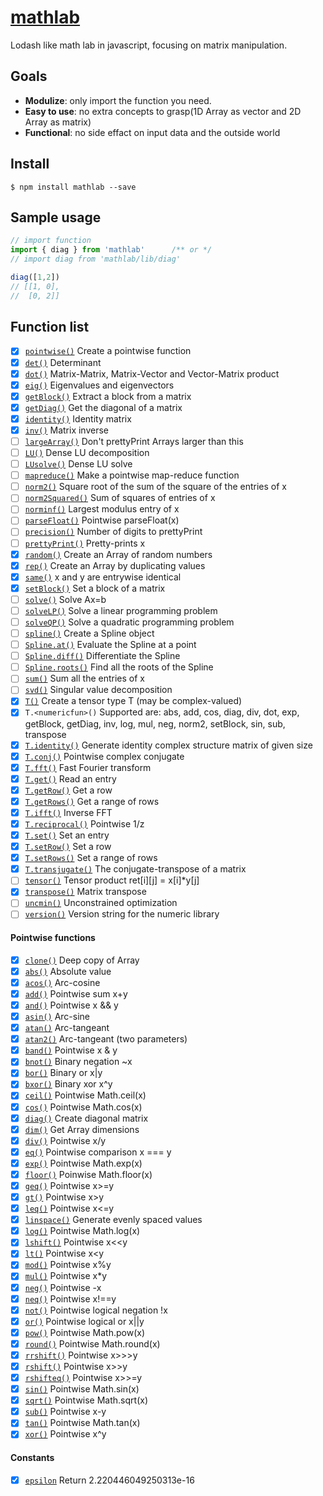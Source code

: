 # [mathlab](http://timqian.com/mathlab)

Lodash like math lab in javascript, focusing on matrix manipulation.

## Goals
- **Modulize**: only import the function you need.
- **Easy to use**: no extra concepts to grasp(1D Array as vector and 2D Array as matrix)
- **Functional**: no side effact on input data and the outside world

## Install
```
$ npm install mathlab --save
```

## Sample usage
```js
// import function
import { diag } from 'mathlab'      /** or */
// import diag from 'mathlab/lib/diag'

diag([1,2])
// [[1, 0], 
//  [0, 2]]
```

## Function list

- [x] [`pointwise()`](http://www.timqian.com/mathlab/function/index.html#static-function-pointwise)	Create a pointwise function
- [x] [`det()`](http://www.timqian.com/mathlab/function/index.html#static-function-det)	Determinant
- [x] [`dot()`](http://www.timqian.com/mathlab/function/index.html#static-function-dot)	Matrix-Matrix, Matrix-Vector and Vector-Matrix product
- [x] [`eig()`](http://www.timqian.com/mathlab/function/index.html#static-function-eig)	Eigenvalues and eigenvectors
- [x] [`getBlock()`](http://www.timqian.com/mathlab/function/index.html#static-function-getBlock)	Extract a block from a matrix
- [x] [`getDiag()`](http://www.timqian.com/mathlab/function/index.html#static-function-getDiag)	Get the diagonal of a matrix
- [x] [`identity()`](http://www.timqian.com/mathlab/function/index.html#static-function-identity)	Identity matrix
- [x] [`inv()`](http://www.timqian.com/mathlab/function/index.html#static-function-inv)	Matrix inverse
- [ ] [`largeArray()`](http://www.timqian.com/mathlab/function/index.html#static-function-)	Don't prettyPrint Arrays larger than this
- [ ] [`LU()`](http://www.timqian.com/mathlab/function/index.html#static-function-)	Dense LU decomposition
- [ ] [`LUsolve()`](http://www.timqian.com/mathlab/function/index.html#static-function-)	Dense LU solve
- [ ] [`mapreduce()`](http://www.timqian.com/mathlab/function/index.html#static-function-)	Make a pointwise map-reduce function
- [ ] [`norm2()`](http://www.timqian.com/mathlab/function/index.html#static-function-)	Square root of the sum of the square of the entries of x
- [ ] [`norm2Squared()`](http://www.timqian.com/mathlab/function/index.html#static-function-)	Sum of squares of entries of x
- [ ] [`norminf()`](http://www.timqian.com/mathlab/function/index.html#static-function-)	Largest modulus entry of x
- [ ] [`parseFloat()`](http://www.timqian.com/mathlab/function/index.html#static-function-)	Pointwise parseFloat(x)
- [ ] [`precision()`](http://www.timqian.com/mathlab/function/index.html#static-function-)	Number of digits to prettyPrint
- [ ] [`prettyPrint()`](http://www.timqian.com/mathlab/function/index.html#static-function-)	Pretty-prints x
- [x] [`random()`](http://www.timqian.com/mathlab/function/index.html#static-function-random)	Create an Array of random numbers
- [x] [`rep()`](http://www.timqian.com/mathlab/function/index.html#static-function-rep)	Create an Array by duplicating values
- [x] [`same()`](http://www.timqian.com/mathlab/function/index.html#static-function-same)	x and y are entrywise identical
- [x] [`setBlock()`](http://www.timqian.com/mathlab/function/index.html#static-function-setBlock)	Set a block of a matrix
- [ ] [`solve()`](http://www.timqian.com/mathlab/function/index.html#static-function-)	Solve Ax=b
- [ ] [`solveLP()`](http://www.timqian.com/mathlab/function/index.html#static-function-)	Solve a linear programming problem
- [ ] [`solveQP()`](http://www.timqian.com/mathlab/function/index.html#static-function-)	Solve a quadratic programming problem
- [ ] [`spline()`](http://www.timqian.com/mathlab/function/index.html#static-function-)	Create a Spline object
- [ ] [`Spline.at()`](http://www.timqian.com/mathlab/function/index.html#static-function-)	Evaluate the Spline at a point
- [ ] [`Spline.diff()`](http://www.timqian.com/mathlab/function/index.html#static-function-)	Differentiate the Spline
- [ ] [`Spline.roots()`](http://www.timqian.com/mathlab/function/index.html#static-function-)	Find all the roots of the Spline
- [ ] [`sum()`](http://www.timqian.com/mathlab/function/index.html#static-function-)	Sum all the entries of x
- [ ] [`svd()`](http://www.timqian.com/mathlab/function/index.html#static-function-)	Singular value decomposition
- [x] [`T()`](http://www.timqian.com/mathlab/function/index.html#static-function-T)	Create a tensor type T (may be complex-valued)
- [x] `T.<numericfun>()`	Supported <numericfun> are: abs, add, cos, diag, div, dot, exp, getBlock, getDiag, inv, log, mul, neg, norm2, setBlock, sin, sub, transpose
- [x] [`T.identity()`]() Generate identity complex structure matrix of given size
- [x] [`T.conj()`](http://www.timqian.com/mathlab/function/index.html#static-function-)	Pointwise complex conjugate
- [x] [`T.fft()`](http://www.timqian.com/mathlab/function/index.html#static-function-)	Fast Fourier transform
- [x] [`T.get()`](http://www.timqian.com/mathlab/function/index.html#static-function-)	Read an entry
- [x] [`T.getRow()`](http://www.timqian.com/mathlab/function/index.html#static-function-)	Get a row
- [x] [`T.getRows()`](http://www.timqian.com/mathlab/function/index.html#static-function-)	Get a range of rows
- [x] [`T.ifft()`](http://www.timqian.com/mathlab/function/index.html#static-function-)	Inverse FFT
- [x] [`T.reciprocal()`](http://www.timqian.com/mathlab/function/index.html#static-function-)	Pointwise 1/z
- [x] [`T.set()`](http://www.timqian.com/mathlab/function/index.html#static-function-)	Set an entry
- [x] [`T.setRow()`](http://www.timqian.com/mathlab/function/index.html#static-function-)	Set a row
- [x] [`T.setRows()`](http://www.timqian.com/mathlab/function/index.html#static-function-)	Set a range of rows
- [x] [`T.transjugate()`](http://www.timqian.com/mathlab/function/index.html#static-function-)	The conjugate-transpose of a matrix
- [ ] [`tensor()`](http://www.timqian.com/mathlab/function/index.html#static-function-)	Tensor product ret[i][j] = x[i]*y[j]
- [x] [`transpose()`](http://www.timqian.com/mathlab/function/index.html#static-function-transpose)	Matrix transpose
- [ ] [`uncmin()`](http://www.timqian.com/mathlab/function/index.html#static-function-)	Unconstrained optimization
- [ ] [`version()`](http://www.timqian.com/mathlab/function/index.html#static-function-)	Version string for the numeric library

#### Pointwise functions

- [x] [`clone()`](http://www.timqian.com/mathlab/function/index.html#static-function-clone)	Deep copy of Array
- [x] [`abs()`](http://www.timqian.com/mathlab/function/index.html#static-function-abs)	Absolute value
- [x] [`acos()`](http://www.timqian.com/mathlab/function/index.html#static-function-acos)	Arc-cosine
- [x] [`add()`](http://www.timqian.com/mathlab/function/index.html#static-function-add)	Pointwise sum x+y
- [x] [`and()`](http://www.timqian.com/mathlab/function/index.html#static-function-and)	Pointwise x && y
- [x] [`asin()`](http://www.timqian.com/mathlab/function/index.html#static-function-asin)	Arc-sine
- [x] [`atan()`](http://www.timqian.com/mathlab/function/index.html#static-function-atan)	Arc-tangeant
- [x] [`atan2()`](http://www.timqian.com/mathlab/function/index.html#static-function-atan2)	Arc-tangeant (two parameters)
- [x] [`band()`](http://www.timqian.com/mathlab/function/index.html#static-function-band)	Pointwise x & y
- [x] [`bnot()`](http://www.timqian.com/mathlab/function/index.html#static-function-bnot)	Binary negation ~x
- [x] [`bor()`](http://www.timqian.com/mathlab/function/index.html#static-function-bor)	Binary or x|y
- [x] [`bxor()`](http://www.timqian.com/mathlab/function/index.html#static-function-bxor)	Binary xor x^y
- [x] [`ceil()`](http://www.timqian.com/mathlab/function/index.html#static-function-ceil)	Pointwise Math.ceil(x)
- [x] [`cos()`](http://www.timqian.com/mathlab/function/index.html#static-function-cos)	Pointwise Math.cos(x)
- [x] [`diag()`](http://www.timqian.com/mathlab/function/index.html#static-function-diag)	Create diagonal matrix
- [x] [`dim()`](http://www.timqian.com/mathlab/function/index.html#static-function-dim)	Get Array dimensions
- [x] [`div()`](http://www.timqian.com/mathlab/function/index.html#static-function-div)	Pointwise x/y
- [x] [`eq()`](http://www.timqian.com/mathlab/function/index.html#static-function-eq)	Pointwise comparison x === y
- [x] [`exp()`](http://www.timqian.com/mathlab/function/index.html#static-function-exp)	Pointwise Math.exp(x)
- [x] [`floor()`](http://www.timqian.com/mathlab/function/index.html#static-function-floor)	Poinwise Math.floor(x)
- [x] [`geq()`](http://www.timqian.com/mathlab/function/index.html#static-function-geq)	Pointwise x>=y
- [x] [`gt()`](http://www.timqian.com/mathlab/function/index.html#static-function-gt)	Pointwise x>y
- [x] [`leq()`](http://www.timqian.com/mathlab/function/index.html#static-function-leq)	Pointwise x<=y
- [x] [`linspace()`](http://www.timqian.com/mathlab/function/index.html#static-function-linspace)	Generate evenly spaced values
- [x] [`log()`](http://www.timqian.com/mathlab/function/index.html#static-function-log)	Pointwise Math.log(x)
- [x] [`lshift()`](http://www.timqian.com/mathlab/function/index.html#static-function-lshift)	Pointwise x<<y
- [x] [`lt()`](http://www.timqian.com/mathlab/function/index.html#static-function-lt)	Pointwise x<y
- [x] [`mod()`](http://www.timqian.com/mathlab/function/index.html#static-function-mod)	Pointwise x%y
- [x] [`mul()`](http://www.timqian.com/mathlab/function/index.html#static-function-mul)	Pointwise x*y
- [x] [`neg()`](http://www.timqian.com/mathlab/function/index.html#static-function-neg)	Pointwise -x
- [x] [`neq()`](http://www.timqian.com/mathlab/function/index.html#static-function-neq)	Pointwise x!==y
- [x] [`not()`](http://www.timqian.com/mathlab/function/index.html#static-function-not)	Pointwise logical negation !x
- [x] [`or()`](http://www.timqian.com/mathlab/function/index.html#static-function-or)	Pointwise logical or x||y
- [x] [`pow()`](http://www.timqian.com/mathlab/function/index.html#static-function-pow)	Pointwise Math.pow(x)
- [x] [`round()`](http://www.timqian.com/mathlab/function/index.html#static-function-round)	Pointwise Math.round(x)
- [x] [`rrshift()`](http://www.timqian.com/mathlab/function/index.html#static-function-rrshift)	Pointwise x>>>y
- [x] [`rshift()`](http://www.timqian.com/mathlab/function/index.html#static-function-rshift)	Pointwise x>>y
- [x] [`rshifteq()`](http://www.timqian.com/mathlab/function/index.html#static-function-rshift)	Pointwise x>>=y
- [x] [`sin()`](http://www.timqian.com/mathlab/function/index.html#static-function-sin)	Pointwise Math.sin(x)
- [x] [`sqrt()`](http://www.timqian.com/mathlab/function/index.html#static-function-sqrt)	Pointwise Math.sqrt(x)
- [x] [`sub()`](http://www.timqian.com/mathlab/function/index.html#static-function-sub)	Pointwise x-y
- [x] [`tan()`](http://www.timqian.com/mathlab/function/index.html#static-function-tan)	Pointwise Math.tan(x)
- [x] [`xor()`](http://www.timqian.com/mathlab/function/index.html#static-function-xor)	Pointwise x^y

#### Constants
- [x] [`epsilon`](http://www.timqian.com/mathlab/function/index.html#static-function-epsilon)	Return 2.220446049250313e-16
